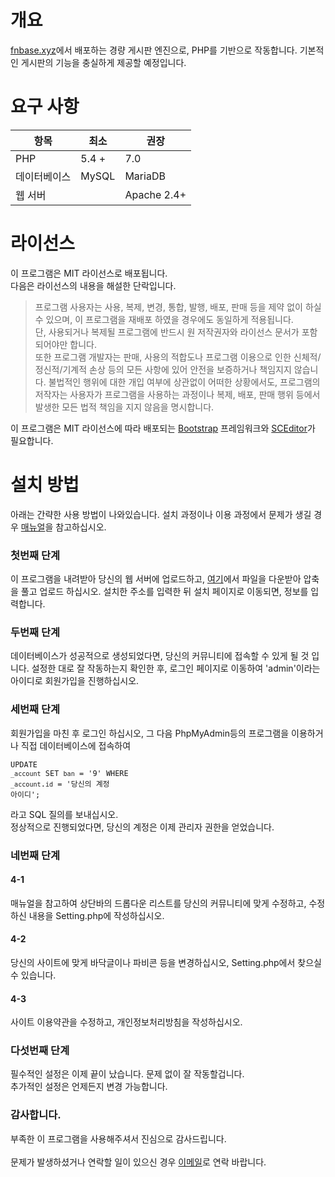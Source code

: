 # 개요
[fnbase.xyz](https://fnbase.xyz)에서 배포하는 경량 게시판 엔진으로, PHP를 기반으로 작동합니다.
기본적인 게시판의 기능을 충실하게 제공할 예정입니다.

# 요구 사항
항목 | 최소 | 권장 |
---- | ---- | ---- |
PHP | 5.4 + | 7.0 |
데이터베이스 | MySQL | MariaDB |
웹 서버 |  | Apache 2.4+ |

# 라이선스
이 프로그램은 MIT 라이선스로 배포됩니다.<br>다음은 라이선스의 내용을 해설한 단락입니다.
> 프로그램 사용자는 사용, 복제, 변경, 통합, 발행, 배포, 판매 등을 제약 없이 하실 수 있으며, 이 프로그램을 재배포 하였을 경우에도 동일하게 적용됩니다.<br>
단, 사용되거나 복제될 프로그램에 반드시 원 저작권자와 라이선스 문서가 포함되어야만 합니다.<br>
> 또한 프로그램 개발자는 판매, 사용의 적합도나 프로그램 이용으로 인한 신체적/정신적/기계적 손상 등의 모든 사항에 있어 안전을 보증하거나 책임지지 않습니다. 불법적인 행위에 대한 개입 여부에 상관없이 어떠한 상황에서도, 프로그램의 저작자는 사용자가 프로그램을 사용하는 과정이나 복제, 배포, 판매 행위 등에서 발생한 모든 법적 책임을 지지 않음을 명시합니다.

이 프로그램은 MIT 라이선스에 따라 배포되는 [Bootstrap](https://getbootstrap.com) 프레임워크와 [SCEditor](https://sceditor.com)가 필요합니다.
# 설치 방법
아래는 간략한 사용 방법이 나와있습니다. 설치 과정이나 이용 과정에서 문제가 생길 경우 [매뉴얼](https://github.com/estrella3/FNBase-Engine/wiki)을 참고하십시오.
### 첫번째 단계
이 프로그램을 내려받아 당신의 웹 서버에 업로드하고, [여기](https://piedots.xyz/files/fnb.7z)에서 파일을 다운받아 압축을 풀고 업로드 하십시오.
설치한 주소를 입력한 뒤 설치 페이지로 이동되면, 정보를 입력합니다.
### 두번째 단계
데이터베이스가 성공적으로 생성되었다면, 당신의 커뮤니티에 접속할 수 있게 될 것 입니다.
설정한 대로 잘 작동하는지 확인한 후, 로그인 페이지로 이동하여 'admin'이라는 아이디로 회원가입을 진행하십시오.
### 세번째 단계
회원가입을 마친 후 로그인 하십시오, 그 다음 PhpMyAdmin등의 프로그램을 이용하거나 직접 데이터베이스에 접속하여 <pre><code>UPDATE `_account` SET `ban` = '9' WHERE `_account`.`id` = '당신의 계정 아이디';</code></pre>라고 SQL 질의를 보내십시오.<br>
정상적으로 진행되었다면, 당신의 계정은 이제 관리자 권한을 얻었습니다.
### 네번째 단계
#### 4-1
매뉴얼을 참고하여 상단바의 드롭다운 리스트를 당신의 커뮤니티에 맞게 수정하고, 수정하신 내용을 Setting.php에 작성하십시오.
#### 4-2
당신의 사이트에 맞게 바닥글이나 파비콘 등을 변경하십시오, Setting.php에서 찾으실 수 있습니다.
#### 4-3
사이트 이용약관을 수정하고, 개인정보처리방침을 작성하십시오.
### 다섯번째 단계
필수적인 설정은 이제 끝이 났습니다. 문제 없이 잘 작동할겁니다.<br>
추가적인 설정은 언제든지 변경 가능합니다.
### 감사합니다.
부족한 이 프로그램을 사용해주셔서 진심으로 감사드립니다.<br><br>
문제가 발생하셨거나 연락할 일이 있으신 경우 [이메일](mailto:admin@fnbase.xyz)로 연락 바랍니다.
